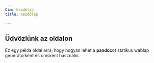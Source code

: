 ```yaml
---
Cim: kezdőlap
title: Kezdőlap

---
```

## Üdvözlünk az oldalon

Ez egy példa oldal arra, hogy hogyan lehet a **pandoc**ot statikus weblap generátorként és cmsként használni.